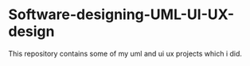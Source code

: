 # Software-designing-UML-UI-UX-design
This repository contains some of my uml and ui ux projects which i did.
